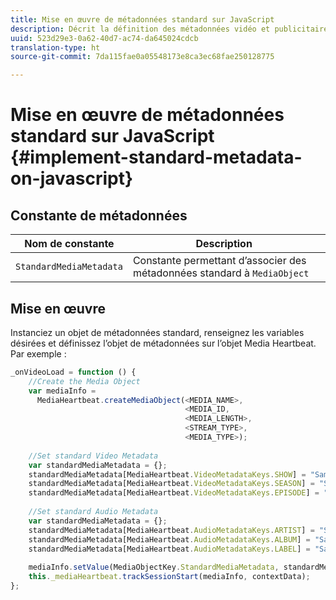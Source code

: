 ```yaml
---
title: Mise en œuvre de métadonnées standard sur JavaScript
description: Décrit la définition des métadonnées vidéo et publicitaires standard à envoyer avec les appels de suivi dans les applications de navigateur (JS).
uuid: 523d29e3-0a62-40d7-ac74-da645024cdcb
translation-type: ht
source-git-commit: 7da115fae0a05548173e8ca3ec68fae250128775

---
```



# Mise en œuvre de métadonnées standard sur JavaScript {#implement-standard-metadata-on-javascript}

## Constante de métadonnées

| Nom de constante | Description   |
| --- | --- |
| `StandardMediaMetadata` | Constante permettant d’associer des métadonnées standard à `MediaObject` |

## Mise en œuvre

Instanciez un objet de métadonnées standard, renseignez les variables désirées et définissez l’objet de métadonnées sur l’objet Media Heartbeat. Par exemple :

```js
_onVideoLoad = function () { 
    //Create the Media Object   
    var mediaInfo =  
      MediaHeartbeat.createMediaObject(<MEDIA_NAME>,  
                                       <MEDIA_ID,  
                                       <MEDIA_LENGTH>, 
                                       <STREAM_TYPE>,
                                       <MEDIA_TYPE>); 
 
    //Set standard Video Metadata 
    var standardMediaMetadata = {};     
    standardMediaMetadata[MediaHeartbeat.VideoMetadataKeys.SHOW] = "Sample Show"; 
    standardMediaMetadata[MediaHeartbeat.VideoMetadataKeys.SEASON] = "Sample Season"; 
    standardMediaMetadata[MediaHeartbeat.VideoMetadataKeys.EPISODE] = "Sample Episode"; 
 
    //Set standard Audio Metadata 
    var standardMediaMetadata = {};     
    standardMediaMetadata[MediaHeartbeat.AudioMetadataKeys.ARTIST] = "Sample Artist"; 
    standardMediaMetadata[MediaHeartbeat.AudioMetadataKeys.ALBUM] = "Sample Album"; 
    standardMediaMetadata[MediaHeartbeat.AudioMetadataKeys.LABEL] = "Sample Label"; 
 
    mediaInfo.setValue(MediaObjectKey.StandardMediaMetadata, standardMediaMetadata); 
    this._mediaHeartbeat.trackSessionStart(mediaInfo, contextData); 
}; 
```

